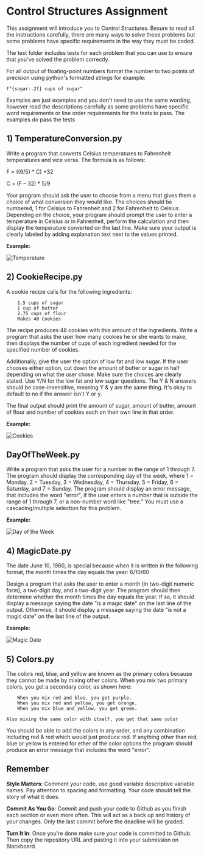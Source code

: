 # Control Structures Assignment

This assignment will introduce you to Control Structures.  Besure to read all the instructions carefully, there are many ways to solve these problems but some problems have specific requirements in the way they must be coded.

The test folder includes tests for each problem that you can use to ensure that you've solved the problem correctly. 

For all output of floating-point numbers format the number to two points of precision using python's formatted strings for example:
```
f"{sugar:.2f} cups of sugar"
```
Examples are just examples and you don't need to use the same wording, however read the descriptions carefully as some problems have specific word requirements or line order requirements for the tests to pass. The examples do pass the tests

## 1) TemperatureConversion.py

Write a program that converts Celsius temperatures to Fahrenheit temperatures and vice versa. The formula is as follows:

F = ((9/5) * C) +32

C = (F – 32) * 5/9

Your program should ask the user to choose from a menu that gives them a choice of what conversion they would like. The choices should be numbered, 1 for Celsius to Fahrenheit and 2 for Fahrenheit to Celsius. Depending on the choice, your program should prompt the user to enter a temperature in Celsius or in Fahrenheit, perform the calculation and then display the temperature converted on the last line. Make sure your output is clearly labeled by adding explanation text next to the values printed. 

**Example:**

![Temperature](images/Temperature.png)


## 2) CookieRecipe.py

A cookie recipe calls for the following ingredients:
```
    1.5 cups of sugar
    1 cup of butter
    2.75 cups of flour
    Makes 48 Cookies 
```
The recipe produces 48 cookies with this amount of the ingredients. Write a program that asks the user how many cookies he or she wants to make, then displays the number of cups of each ingredient needed for the specified number of cookies. 

Additionally, give the user the option of low fat and low sugar. If the user chooses either option, cut down the amount of butter or sugar in half depending on what the user chose. Make sure the choices are clearly stated. Use Y/N for the low fat and low sugar questions.  The Y & N answers should be case-insensitive, meaning Y & y are the same thing.  It's okay to default to no if the answer isn't Y or y.  

The final output should print the amount of sugar, amount of butter, amount of flour and number of cookies each on their own line in that order.  

**Example:** 

![Cookies](images/CookieRecipe.png)
## DayOfTheWeek.py

Write a program that asks the user for a number in the range of 1 through 7. The program should display the corresponding day of the week, where 1 = Monday, 2 = Tuesday, 3 = Wednesday, 4 = Thursday, 5 = Friday, 6 = Saturday, and 7 = Sunday. The program should display an error message, that includes the word "error", if the user enters a number that is outside the range of 1 through 7, or a non-number word like "tree."  You must use a cascading/multiple selection for this problem.

**Example:** 

![Day of the Week](images/DayOfTheWeek.png)

## 4) MagicDate.py

The date June 10, 1960, is special because when it is written in the following format, the month times the day equals the year:
6/10/60

Design a program that asks the user to enter a month (in two-digit numeric form), a two-digit day, and a two-digit year. The program should then determine whether the month times the day equals the year. If so, it should display a message saying the date "is a magic date" on the last line of the output. Otherwise, it should display a message saying the date "is not a magic date" on the last line of the output.  

**Example:**

![Magic Date](images/MagicDate.png)

## 5) Colors.py

The colors red, blue, and yellow are known as the primary colors because they cannot be made by mixing other colors. When you mix two primary colors, you get a secondary color, as shown here:
```
    When you mix red and blue, you get purple.
    When you mix red and yellow, you get orange.
    When you mix blue and yellow, you get green.
    
Also mixing the same color with itself, you get that same color 
```
You should be able to add the colors in any order, and any combination including red & red which would just produce red.  If anything other than red, blue or yellow is entered for ether of the color options the program should produce an error message that includes the word "error". 

## Remember
**Style Matters**: Comment your code, use good variable descriptive variable names.  Pay attention to spacing and formatting.  Your code should tell the story of what it does. 

**Commit As You Go**: Commit and push your code to Github as you finish each section or even more often.  This will act as a back up and history of your changes.  Only the last commit before the deadline will be graded.  

**Turn It In**: Once you're done make sure your code is committed to Github.  Then copy the repository URL and pasting it into your submission on Blackboard. 